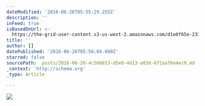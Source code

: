```yaml
---
dateModified: '2016-06-26T05:55:29.255Z'
description: ''
inFeed: true
isBasedOnUrl: >-
  https://the-grid-user-content.s3-us-west-2.amazonaws.com/d1e0f65e-2335-47f0-a85f-320bc5f01ad4.jpg
title: ''
author: []
datePublished: '2016-06-26T05:56:04.860Z'
starred: false
sourcePath: _posts/2016-06-26-4c566653-d5e0-4d13-a03d-072aaf6e4ec9.md
_context: 'http://schema.org'
_type: Article

---
```

![](https://the-grid-user-content.s3-us-west-2.amazonaws.com/d1e0f65e-2335-47f0-a85f-320bc5f01ad4.jpg)
